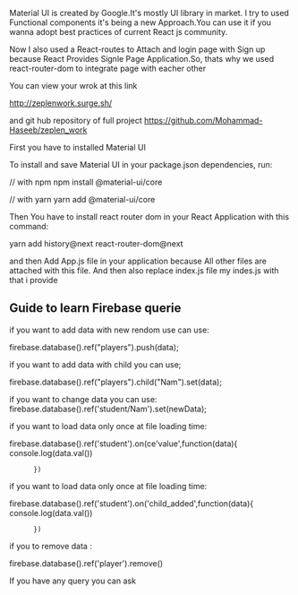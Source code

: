 Material UI is created by Google.It's mostly  UI library  in market.
I try to used Functional components it's being a new Approach.You can use it if you wanna adopt best practices of current React js community.

 Now I also used a React-routes to Attach and login page with Sign up because React Provides Signle Page Application.So, thats why we used react-router-dom to integrate page with eacher other
   
 You can  view your wrok at this link
 
http://zeplenwork.surge.sh/
   
   and git hub repository of full project
   https://github.com/Mohammad-Haseeb/zeplen_work
   

First you have to installed Material UI

To install and save Material UI in your package.json dependencies, run:

// with npm
npm install @material-ui/core

// with yarn
yarn add @material-ui/core


Then You have to install react router dom in your React Application
with this command:

yarn add  history@next react-router-dom@next

and  then Add App.js file in your application because All other files are attached with this file.
And then also replace index.js file my indes.js with that i provide 



## Guide to learn  Firebase querie
if you want to add data with new rendom use can use:

firebase.database().ref("players").push(data);

if you want to add data with child you can use;

firebase.database().ref("players").child("Nam").set(data);

if you want to change data you can use:
 firebase.database().ref('student/Nam').set(newData);

if you want to load data only once at file loading time:

firebase.database().ref('student').on(ce'value',function(data){
      console.log(data.val())
      
          })

if you want to load data only once at file loading time:

firebase.database().ref('student').on('child_added',function(data){
      console.log(data.val())
      
          })

if you to  remove  data :

firebase.database().ref('player').remove()





If you have any query you can ask
